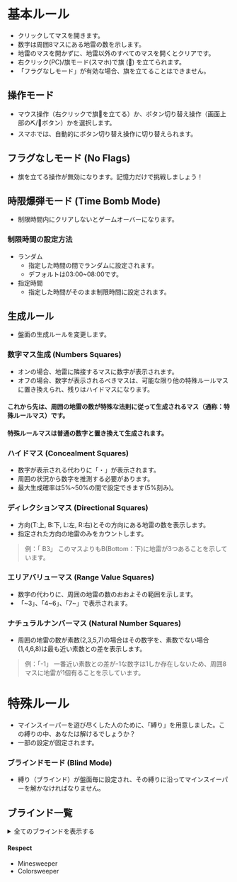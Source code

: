 # 基本ルール
- クリックしてマスを開きます。
- 数字は周囲8マスにある地雷の数を示します。
-  地雷のマスを開かずに、地雷以外のすべてのマスを開くとクリアです。
-  右クリック(PC)/旗モード(スマホ)で旗 (🚩) を立てられます。
-  「フラグなしモード」が有効な場合、旗を立てることはできません。


## 操作モード
-  マウス操作（右クリックで旗🚩を立てる）か、ボタン切り替え操作（画面上部の⛏️/🚩ボタン）かを選択します。
-  スマホでは、自動的にボタン切り替え操作に切り替えられます。

## フラグなしモード (No Flags)
- 旗を立てる操作が無効になります。記憶力だけで挑戦しましょう！

## 時限爆弾モード (Time Bomb Mode)
- 制限時間内にクリアしないとゲームオーバーになります。
### 制限時間の設定方法
- ランダム
  - 指定した時間の間でランダムに設定されます。
  - デフォルトは03:00~08:00です。
- 指定時間
  - 指定した時間がそのまま制限時間に設定されます。

## 生成ルール
- 盤面の生成ルールを変更します。

### 数字マス生成 (Numbers Squares)
- オンの場合、地雷に隣接するマスに数字が表示されます。
- オフの場合、数字が表示されるべきマスは、可能な限り他の特殊ルールマスに置き換えられ、残りはハイドマスになります。

#### これから先は、周囲の地雷の数が特殊な法則に従って生成されるマス（通称：特殊ルールマス）です。
#### 特殊ルールマスは普通の数字と置き換えて生成されます。

### ハイドマス (Concealment Squares)
- 数字が表示される代わりに「・」が表示されます。
- 周囲の状況から数字を推測する必要があります。
- 最大生成確率は5%~50%の間で設定できます(5%刻み)。

### ディレクションマス (Directional Squares)
- 方向(T:上, B:下, L:左, R:右)とその方向にある地雷の数を表示します。
- 指定された方向の地雷のみをカウントします。
> 例：「  B3」
> このマスよりもB(Bottom：下)に地雷が3つあることを示しています。

### エリアバリューマス (Range Value Squares)
- 数字の代わりに、周囲の地雷の数のおおよその範囲を示します。
- 「~3」、「4~6」、「7~」で表示されます。

### ナチュラルナンバーマス (Natural Number Squares)
- 周囲の地雷の数が素数(2,3,5,7)の場合はその数字を、素数でない場合(1,4,6,8)は最も近い素数との差を表示します。
> 例：「-1」
> 一番近い素数との差が-1な数字は1しか存在しないため、周囲8マスに地雷が1個有ることを示しています。

# 特殊ルール
- マインスイーパーを遊び尽くした人のために、「縛り」を用意しました。この縛りの中、あなたは解けるでしょうか？
- 一部の設定が固定されます。

### ブラインドモード (Blind Mode)
- 縛り（ブラインド）が盤面毎に設定され、その縛りに沿ってマインスイーパーを解かなければなりません。

## ブラインド一覧

<details>

<summary>全てのブラインドを表示する</summary>

### バスケットボール
#### 10秒に1回は安全なマスを開けなければならない
- 最初にマスを開けると、10秒のタイマーがスタートします。
- タイマーのカウントダウンが0になるまでに、すべてのマスを開けなければなりません。
- 地雷でないマスを開けると、タイマーは10病にリセットされます、

### 過失誤差
#### 数字マスが±1されることがある
- すべての数字マスの数字が、+1または-1されている可能性があります。
- 変化なく表示されている可能性もあります。
- 特殊ルールマスにこのルールは適用されません。

### 完璧な感染対策
# 0マスでの連鎖が発生しない
- 通常のマインスイーパーでは、地雷が周囲に１マスもないマスを開けると連鎖的に周りのマスが開きます。
- このブラインドでは、そのルールは存在せず、全てのマスをクリックしないと開けることができません。

### トーラス
#### 盤面の上下左右の端がつながる
- このブラインドが適用中の盤面では、盤面の左右端、上下端はつながっています。
- 例えば、左下の角のマスは、近くの3マスではなく、盤面をループさせたときに周囲８マスに該当するマスの地雷の数も数えて表示します。
- やればわかります。

### あべこべ
#### 数字マスは安全地帯の数を示すようになる
- 通常のマインスイーパーにおいては、数字は周囲８マスにある地雷の数を表示します。
- このブラインドの適用中は、数字は周囲８マスに有る安全地帯（地雷がないます）の数を示すようになります。

### 亡霊
#### 数字マスを開けても30秒後に再び閉じる
- 数字マスを開けると、30秒後にその数字マスはまた閉じてしまいます。
- 記憶力が肝心になってきそうです。
- 特殊ルールマスにこのルールは適用されません。

### 近視眼
#### 数字マスは隣接した上下左右４マスの地雷の数を表示する
- 数字マスは、周囲８マスではなく、上下左右の周囲４マスの地雷の数を表示します。
- 特殊ルールマスにこのルールは適用されません。

### ブラックホール
#### ３個あるブラックホールマスを開けると周囲のマスが強制的に開く
- 盤面の中に３つ、ブラックホールマスがあります。ブラックホールマスは開けるまで見分けがつきません。
- ブラックホールを開けてしまうと、周りの旗が立っていないマス全てが強制的に開いてしまいます
- そこで地雷が開いてしまったら...ゲームオーバー！

### てんこ盛り！
#### 全てのブラインドが適用される！
- 以上。

</details>

#### Respect
- Minesweeper
- Colorsweeper
